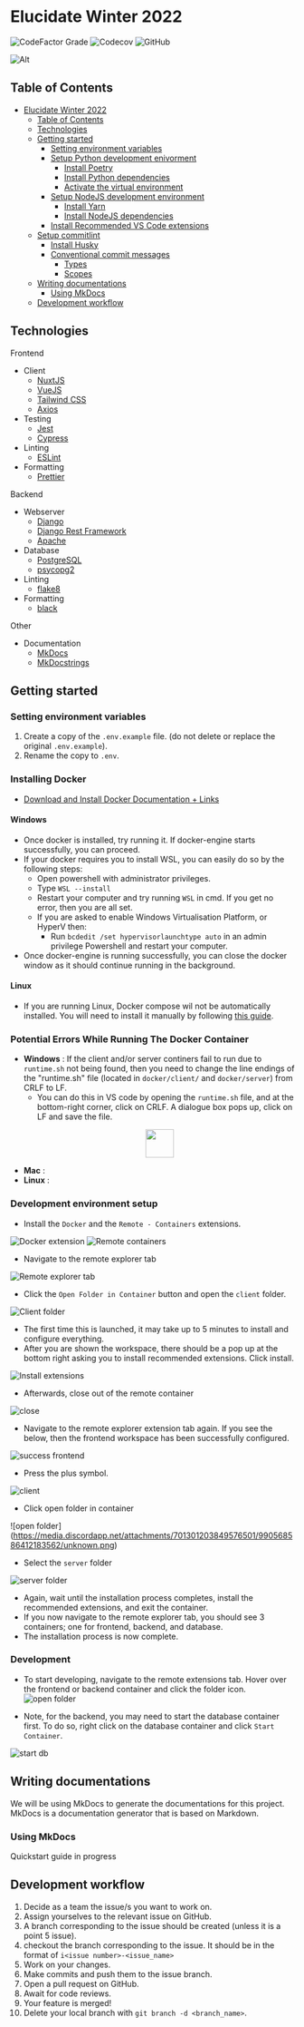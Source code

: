 # Elucidate Winter 2022

![CodeFactor Grade](https://img.shields.io/codefactor/grade/github/codersforcauses/elucidate)
![Codecov](https://img.shields.io/codecov/c/github/codersforcauses/elucidate)
![GitHub](https://img.shields.io/github/license/codersforcauses/elucidate)

![Alt](https://repobeats.axiom.co/api/embed/05fb1e2f61500a1be3ed92811dc0c097522d696d.svg "Repobeats analytics image")

## Table of Contents

- [Elucidate Winter 2022](#elucidate-winter-2022)
  - [Table of Contents](#table-of-contents)
  - [Technologies](#technologies)
  - [Getting started](#getting-started)
    - [Setting environment variables](#setting-environment-variables)
    - [Setup Python development enivorment](#setup-python-development-enivorment)
      - [Install Poetry](#install-poetry)
      - [Install Python dependencies](#install-python-dependencies)
      - [Activate the virtual environment](#activate-the-virtual-environment)
    - [Setup NodeJS development environment](#setup-nodejs-development-environment)
      - [Install Yarn](#install-yarn)
      - [Install NodeJS dependencies](#install-nodejs-dependencies)
    - [Install Recommended VS Code extensions](#install-recommended-vs-code-extensions)
  - [Setup commitlint](#setup-commitlint)
    - [Install Husky](#install-husky)
    - [Conventional commit messages](#conventional-commit-messages)
      - [Types](#types)
      - [Scopes](#scopes)
  - [Writing documentations](#writing-documentations)
    - [Using MkDocs](#using-mkdocs)
  - [Development workflow](#development-workflow)

<!-- Created by https://github.com/ekalinin/github-markdown-toc -->

## Technologies

Frontend

- Client
  - [NuxtJS](https://nuxtjs.org/)
  - [VueJS](https://vuejs.org/)
  - [Tailwind CSS](https://tailwindcss.com/)
  - [Axios](https://axios-http.com/)
- Testing
  - [Jest](https://jestjs.io/)
  - [Cypress](https://www.cypress.io/)
- Linting
  - [ESLint](https://eslint.org/)
- Formatting
  - [Prettier](https://prettier.io/)

Backend

- Webserver
  - [Django](https://www.djangoproject.com/)
  - [Django Rest Framework](https://www.django-rest-framework.org/)
  - [Apache](https://httpd.apache.org/)
- Database
  - [PostgreSQL](https://www.postgresql.org/)
  - [psycopg2](https://www.psycopg.org/)
- Linting
  - [flake8](https://flake8.pychond.org/)
- Formatting
  - [black](https://black.readthedocs.io/)

Other

- Documentation
  - [MkDocs](https://www.mkdocs.org/)
  - [MkDocstrings](https://mkdocstrings.github.io/)

## Getting started

### Setting environment variables

1. Create a copy of the `.env.example` file. (do not delete or replace the original `.env.example`).
2. Rename the copy to `.env`.

### Installing Docker

- [Download and Install Docker Documentation + Links](https://docs.docker.com/get-started/#download-and-install-docker)

#### Windows
- Once docker is installed, try running it. If docker-engine starts successfully, you can proceed.
- If your docker requires you to install WSL, you can easily do so by the following steps:
  - Open powershell with administrator privileges.
  - Type `WSL --install`
  - Restart your computer and try running `WSL` in cmd. If you get no error, then you are all set.
  - If you are asked to enable Windows Virtualisation Platform, or HyperV then:
    - Run `bcdedit /set hypervisorlaunchtype auto` in an admin privilege Powershell and restart your computer.
- Once docker-engine is running successfully, you can close the docker window as it should continue running in the background.

#### Linux
- If you are running Linux, Docker compose wil not be automatically installed. You will need to install it manually by following [this guide](https://docs.docker.com/compose/install/).

### Potential Errors While Running The Docker Container

- **Windows** : If the client and/or server continers fail to run due to `runtime.sh` not being found, then you need to change the line endings of the "runtime.sh" file (located in `docker/client/` and `docker/server`) from CRLF to LF.
  - You can do this in VS code by opening the `runtime.sh` file, and at the bottom-right corner, click on CRLF. A dialogue box pops up, click on LF and save the file.
  <p align="center">
    <img src="https://cdn.discordapp.com/attachments/831493951185485883/990558770209882162/unknown.png" height="50px"/>
  </p>
- **Mac** : 
- **Linux** : 

### Development environment setup

- Install the `Docker` and the `Remote - Containers` extensions.

![Docker extension](https://cdn.discordapp.com/attachments/701301203849576501/990567061350658128/unknown.png)
![Remote containers](https://cdn.discordapp.com/attachments/701301203849576501/990566970493661234/unknown.png)

- Navigate to the remote explorer tab

![Remote explorer tab](https://cdn.discordapp.com/attachments/701301203849576501/990565794536632340/unknown.png)

- Click the `Open Folder in Container` button and open the `client` folder.

![Client folder](https://cdn.discordapp.com/attachments/701301203849576501/990567691284795402/unknown.png)

- The first time this is launched, it may take up to 5 minutes to install and configure everything.
- After you are shown the workspace, there should be a pop up at the bottom right asking you to install recommended extensions. Click install.

![Install extensions](https://cdn.discordapp.com/attachments/701301203849576501/990568208878694400/unknown.png)

- Afterwards, close out of the remote container

![close](https://media.discordapp.net/attachments/701301203849576501/990568354895003648/unknown.png)

- Navigate to the remote explorer extension tab again. If you see the below, then the frontend workspace has been successfully configured.

![success frontend](https://media.discordapp.net/attachments/701301203849576501/990569098280837120/unknown.png)

- Press the plus symbol.

![client](https://cdn.discordapp.com/attachments/701301203849576501/990568519617888316/unknown.png)

- Click open folder in container

![open folder] (https://media.discordapp.net/attachments/701301203849576501/990568586412183562/unknown.png)

- Select the `server` folder

![server folder](https://media.discordapp.net/attachments/701301203849576501/990568648055873556/unknown.png)

- Again, wait until the installation process completes, install the recommended extensions, and exit the container.
- If you now navigate to the remote explorer tab, you should see 3 containers; one for frontend, backend, and database.
- The installation process is now complete.

### Development

- To start developing, navigate to the remote extensions tab. Hover over the frontend or backend container and click the folder icon.
![open folder](https://media.discordapp.net/attachments/701301203849576501/990574912181784656/unknown.png)

- Note, for the backend, you may need to start the database container first. To do so, right click on the database container and click `Start Container`.

![start db](https://media.discordapp.net/attachments/701301203849576501/990571489587789864/unknown.png)

## Writing documentations

We will be using MkDocs to generate the documentations for this project. MkDocs is a documentation generator that is based on Markdown.

### Using MkDocs

Quickstart guide in progress

## Development workflow

1. Decide as a team the issue/s you want to work on.
2. Assign yourselves to the relevant issue on GitHub.
3. A branch corresponding to the issue should be created (unless it is a point 5 issue).
4. checkout the branch corresponding to the issue. It should be in the format of `i<issue number>-<issue_name>`
5. Work on your changes.
6. Make commits and push them to the issue branch.
7. Open a pull request on GitHub.
8. Await for code reviews.
9. Your feature is merged!
10. Delete your local branch with `git branch -d <branch_name>`.
